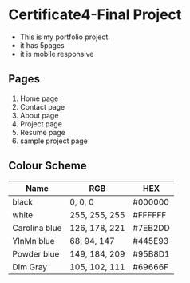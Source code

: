 # Certificate4-Final Project
- This is my portfolio project.
- it has 5pages
- it is mobile responsive

## Pages

1. Home page
2. Contact page
3. About page
4. Project page
5. Resume page
6. sample project page


## Colour Scheme

| Name          | RGB           | HEX     | 
|---------------|---------------|---------| 
| black         | 0, 0, 0       | #000000 | 
| white         | 255, 255, 255 | #FFFFFF | 
| Carolina blue | 126, 178, 221 | #7EB2DD | 
| YlnMn blue    | 68, 94, 147   | #445E93 | 
| Powder blue   | 149, 184, 209 | #95B8D1 | 
| Dim Gray      | 105, 102, 111 | #69666F | 